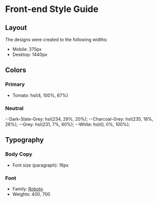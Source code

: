 # Front-end Style Guide

## Layout

The designs were created to the following widths:

- Mobile: 375px
- Desktop: 1440px

## Colors

### Primary

- Tomato: hsl(4, 100%, 67%)

### Neutral

--Dark-Slate-Grey: hsl(234, 29%, 20%);
--Charcoal-Grey: hsl(235, 18%, 26%);
--Grey: hsl(231, 7%, 60%);
--White: hsl(0, 0%, 100%);

## Typography

### Body Copy

- Font size (paragraph): 16px

### Font

- Family: [Roboto](https://fonts.google.com/specimen/Roboto)
- Weights: 400, 700
